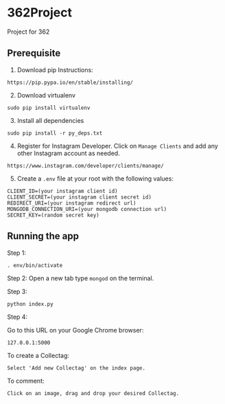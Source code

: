 # 362Project
Project for 362

## Prerequisite
1. Download pip
Instructions:
```
https://pip.pypa.io/en/stable/installing/
```

2. Download virtualenv
```
sudo pip install virtualenv
```

3. Install all dependencies
```
sudo pip install -r py_deps.txt
```

4. Register for Instagram Developer. Click on `Manage Clients` and add any other Instagram account as needed.
```
https://www.instagram.com/developer/clients/manage/
```

5. Create a `.env` file at your root with the following values:
```
CLIENT_ID=(your instagram client id)
CLIENT_SECRET=(your instagram client secret id)
REDIRECT_URI=(your instagram redirect url)
MONGODB_CONNECTION_URI=(your mongodb connection url)
SECRET_KEY=(random secret key)
```

## Running the app

Step 1:
```
. env/bin/activate
```

Step 2:
Open a new tab type `mongod` on the terminal.

Step 3:
```
python index.py
```

Step 4:

Go to this URL on your Google Chrome browser:
```
127.0.0.1:5000
```

To create a Collectag:
```
Select 'Add new Collectag' on the index page.
```

To comment:
```
Click on an image, drag and drop your desired Collectag.
````
